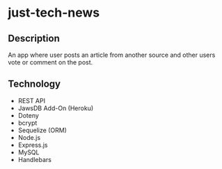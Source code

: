 # just-tech-news

## Description
An app where user posts an article from another source and other users vote or comment on the post.

## Technology
- REST API
- JawsDB Add-On (Heroku)
- Doteny
- bcrypt
- Sequelize (ORM)
- Node.js
- Express.js
- MySQL
- Handlebars